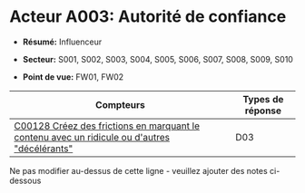 # Acteur A003: Autorité de confiance

* **Résumé:** Influenceur

* **Secteur:** S001, S002, S003, S004, S005, S006, S007, S008, S009, S010

* **Point de vue:** FW01, FW02


|Compteurs |Types de réponse |
| -------- | -------------- |
| [C00128 Créez des frictions en marquant le contenu avec un ridicule ou d'autres "décélérants"](../../generated_pages/counters/C00128.md) | D03 |


Ne pas modifier au-dessus de cette ligne - veuillez ajouter des notes ci-dessous